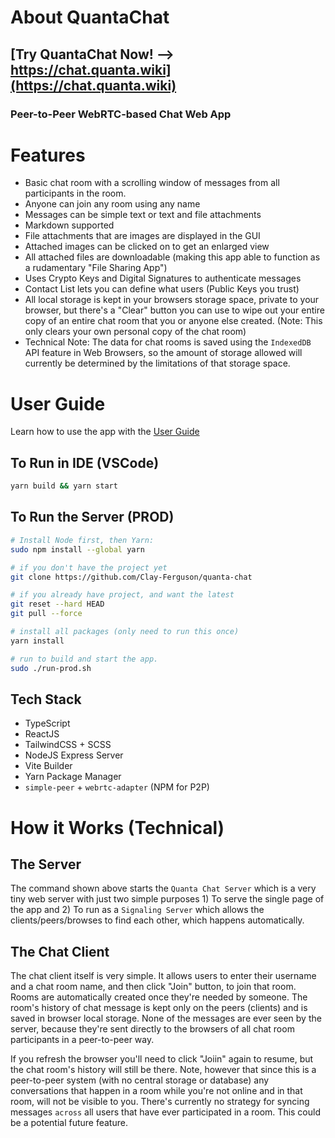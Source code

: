 # About QuantaChat

## [Try QuantaChat Now! --> https://chat.quanta.wiki](https://chat.quanta.wiki)

### Peer-to-Peer WebRTC-based Chat Web App

# Features

* Basic chat room with a scrolling window of messages from all participants in the room.
* Anyone can join any room using any name 
* Messages can be simple text or text and file attachments
* Markdown supported
* File attachments that are images are displayed in the GUI
* Attached images can be clicked on to get an enlarged view
* All attached files are downloadable (making this app able to function as a rudamentary "File Sharing App")
* Uses Crypto Keys and Digital Signatures to authenticate messages
* Contact List lets you can define what users (Public Keys you trust)
* All local storage is kept in your browsers storage space, private to your browser, but there's a "Clear" button you can use to wipe out your entire copy of an entire chat room that you or anyone else created. (Note: This only clears your own personal copy of the chat room)
* Technical Note: The data for chat rooms is saved using the `IndexedDB` API feature in Web Browsers, so the amount of storage allowed will currently be determined by the limitations of that storage space.

# User Guide

Learn how to use the app with the [User Guide](public/user-guide.md)

## To Run in IDE (VSCode)

```bash
yarn build && yarn start
```

## To Run the Server (PROD)

```bash
# Install Node first, then Yarn:
sudo npm install --global yarn

# if you don't have the project yet
git clone https://github.com/Clay-Ferguson/quanta-chat

# if you already have project, and want the latest 
git reset --hard HEAD
git pull --force

# install all packages (only need to run this once)
yarn install

# run to build and start the app.
sudo ./run-prod.sh
```

## Tech Stack

* TypeScript
* ReactJS
* TailwindCSS + SCSS
* NodeJS Express Server 
* Vite Builder
* Yarn Package Manager
* `simple-peer` + `webrtc-adapter` (NPM for P2P)

# How it Works (Technical)

## The Server

The command shown above starts the `Quanta Chat Server` which is a very tiny web server with just two simple purposes 1) To serve the single page of the app and 2) To run as a `Signaling Server` which allows the clients/peers/browses to find each other, which happens automatically.

## The Chat Client

The chat client itself is very simple. It allows users to enter their username and a chat room name, and then click "Join" button, to join that room. Rooms are automatically created once they're needed by someone. The room's history of chat message is kept only on the peers (clients) and is saved in browser local storage. None of the messages are ever seen by the server, because they're sent directly to the browsers of all chat room participants in a peer-to-peer way.

If you refresh the browser you'll need to click "Joiin" again to resume, but the chat room's history will still be there. Note, however that since this is a peer-to-peer system (with no central storage or database) any conversations that happen in a room while you're not online and in that room, will not be visible to you. There's currently no strategy for syncing messages `across` all users that have ever participated in a room. This could be a potential future feature.

